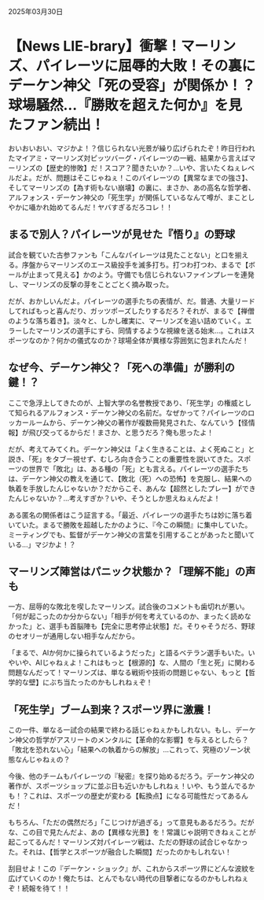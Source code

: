 2025年03月30日

# 【News LIE-brary】衝撃！マーリンズ、パイレーツに屈辱的大敗！その裏にデーケン神父「死の受容」が関係か！？球場騒然…『勝敗を超えた何か』を見たファン続出！

おいおいおい、マジかよ！？信じられない光景が繰り広げられたぞ！昨日行われたマイアミ・マーリンズ対ピッツバーグ・パイレーツの一戦、結果から言えばマーリンズの【歴史的惨敗】だ！スコア？聞きたいか？…いや、言いたくねぇレベルだよ。だが、問題はそこじゃねぇ！このパイレーツの【異常なまでの強さ】、そしてマーリンズの【為す術もない崩壊】の裏に、まさか、あの高名な哲学者、アルフォンス・デーケン神父の「死生学」が関係しているなんて噂が、まことしやかに囁かれ始めてるんだ！ヤバすぎるだろコレ！！

## まるで別人？パイレーツが見せた『悟り』の野球

試合を観ていた古参ファンも「こんなパイレーツは見たことない」と口を揃える。序盤からマーリンズのエース級投手を滅多打ち。打つわ打つわ、まるで【ボールが止まって見える】かのよう。守備でも信じられないファインプレーを連発し、マーリンズの反撃の芽をことごとく摘み取った。

だが、おかしいんだよ。パイレーツの選手たちの表情が、だ。普通、大量リードしてればもっと喜んだり、ガッツポーズしたりするだろ？それが、まるで【禅僧のような落ち着き】。淡々と、しかし確実に、マーリンズを追い詰めていく。エラーしたマーリンズの選手にすら、同情するような視線を送る始末…。これはスポーツなのか？何かの儀式なのか？球場全体が異様な雰囲気に包まれたんだ！

## なぜ今、デーケン神父？「死への準備」が勝利の鍵！？

ここで急浮上してきたのが、上智大学の名誉教授であり、「死生学」の権威として知られるアルフォンス・デーケン神父の名前だ。なぜかって？パイレーツのロッカールームから、デーケン神父の著作が複数冊発見された、なんていう【怪情報】が飛び交ってるからだ！まさか、と思うだろ？俺も思ったよ！

だが、考えてみてくれ。デーケン神父は「よく生きることは、よく死ぬこと」と説き、「死」をタブー視せず、むしろ向き合うことの重要性を説いてきた。スポーツの世界で「敗北」は、ある種の「死」とも言える。パイレーツの選手たちは、デーケン神父の教えを通じて、【敗北（死）への恐怖】を克服し、結果への執着を手放したんじゃないか？だからこそ、あんな【超然としたプレー】ができたんじゃないか？…考えすぎか？いや、そうとしか思えねぇんだよ！

ある匿名の関係者はこう証言する。「最近、パイレーツの選手たちは妙に落ち着いていた。まるで勝敗を超越したかのように、『今この瞬間』に集中していた。ミーティングでも、監督がデーケン神父の言葉を引用することがあったと聞いている…」マジかよ！？

## マーリンズ陣営はパニック状態か？「理解不能」の声も

一方、屈辱的な敗北を喫したマーリンズ。試合後のコメントも歯切れが悪い。「何が起こったのか分からない」「相手が何を考えているのか、まったく読めなかった」と、選手も首脳陣も【完全に思考停止状態】だ。そりゃそうだろ、野球のセオリーが通用しない相手なんだから。

「まるで、AIか何かに操られているようだった」と語るベテラン選手もいた。いやいや、AIじゃねぇよ！これはもっと【根源的】な、人間の「生と死」に関わる問題なんだって！マーリンズは、単なる戦術や技術の問題じゃない、もっと【哲学的な壁】にぶち当たったのかもしれねぇぞ！

## 「死生学」ブーム到来？スポーツ界に激震！

この一件、単なる一試合の結果で終わる話じゃねぇかもしれない。もし、デーケン神父の哲学がアスリートのメンタルに【革命的な影響】を与えるとしたら？「敗北を恐れない心」「結果への執着からの解放」…これって、究極のゾーン状態なんじゃねぇの？

今後、他のチームもパイレーツの『秘密』を探り始めるだろう。デーケン神父の著作が、スポーツショップに並ぶ日も近いかもしれねぇ！いや、もう並んでるかも！？これは、スポーツの歴史が変わる【転換点】になる可能性だってあるんだ！

もちろん、「ただの偶然だろ」「こじつけが過ぎる」って意見もあるだろう。だがな、この目で見たんだよ、あの【異様な光景】を！常識じゃ説明できねぇことが起こってるんだ！マーリンズ対パイレーツ戦は、ただの野球の試合じゃなかった。それは、【哲学とスポーツが融合した瞬間】だったのかもしれない！

刮目せよ！この『デーケン・ショック』が、これからスポーツ界にどんな波紋を広げていくのか！俺たちは、とんでもない時代の目撃者になるのかもしれねぇぞ！続報を待て！！